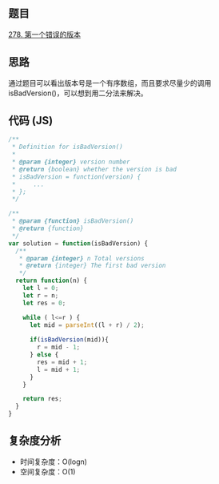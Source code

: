 ## 题目
[278. 第一个错误的版本](https://leetcode-cn.com/problems/first-bad-version/)

## 思路

通过题目可以看出版本号是一个有序数组，而且要求尽量少的调用 isBadVersion()，可以想到用二分法来解决。

## 代码 (JS)

```JavaScript
/**
 * Definition for isBadVersion()
 * 
 * @param {integer} version number
 * @return {boolean} whether the version is bad
 * isBadVersion = function(version) {
 *     ...
 * };
 */

/**
 * @param {function} isBadVersion()
 * @return {function}
 */
var solution = function(isBadVersion) {
  /**
   * @param {integer} n Total versions
   * @return {integer} The first bad version
   */
  return function(n) {
    let l = 0;
    let r = n;
    let res = 0;

    while ( l<=r ) {
      let mid = parseInt((l + r) / 2);
      
      if(isBadVersion(mid)){
        r = mid - 1;
      } else {
        res = mid + 1;
        l = mid + 1;
      }
    }

    return res;
  }
}
```

## 复杂度分析

* 时间复杂度：O(logn)
* 空间复杂度：O(1)